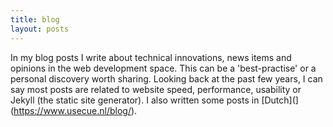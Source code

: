 ```yaml
---
title: blog
layout: posts
---
```


In my blog posts I write about technical innovations, news items and opinions in the web development space. This can be a 'best-practise' or a personal discovery worth sharing. Looking back at the past few years, I can say most posts are related to website speed, performance, usability or Jekyll (the static site generator). I also written some posts in [Dutch](](https://www.usecue.nl/blog/).